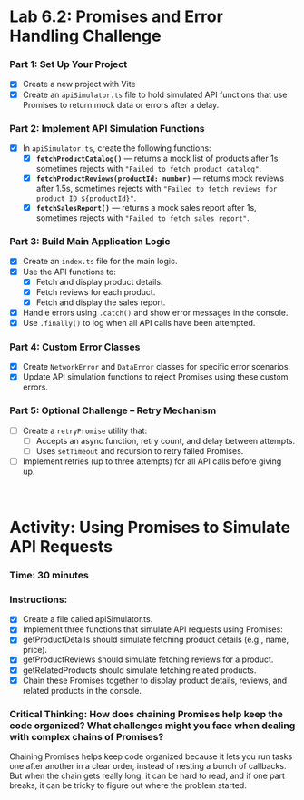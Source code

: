 # Lab 6.2: Promises and Error Handling Challenge

### Part 1: Set Up Your Project

- [x] Create a new project with Vite
- [x] Create an `apiSimulator.ts` file to hold simulated API functions that use Promises to return mock data or errors after a delay.

### Part 2: Implement API Simulation Functions

- [x] In `apiSimulator.ts`, create the following functions:
  - [x] **`fetchProductCatalog()`** — returns a mock list of products after 1s, sometimes rejects with `"Failed to fetch product catalog"`.
  - [x] **`fetchProductReviews(productId: number)`** — returns mock reviews after 1.5s, sometimes rejects with `"Failed to fetch reviews for product ID ${productId}"`.
  - [x] **`fetchSalesReport()`** — returns a mock sales report after 1s, sometimes rejects with `"Failed to fetch sales report"`.

### Part 3: Build Main Application Logic

- [x] Create an `index.ts` file for the main logic.
- [x] Use the API functions to:
  - [x] Fetch and display product details.
  - [x] Fetch reviews for each product.
  - [x] Fetch and display the sales report.
- [x] Handle errors using `.catch()` and show error messages in the console.
- [x] Use `.finally()` to log when all API calls have been attempted.

### Part 4: Custom Error Classes

- [x] Create `NetworkError` and `DataError` classes for specific error scenarios.
- [x] Update API simulation functions to reject Promises using these custom errors.

### Part 5: Optional Challenge – Retry Mechanism

- [ ] Create a `retryPromise` utility that:
  - [ ] Accepts an async function, retry count, and delay between attempts.
  - [ ] Uses `setTimeout` and recursion to retry failed Promises.
- [ ] Implement retries (up to three attempts) for all API calls before giving up.
      <br>
      <br>
      <br>

# Activity: Using Promises to Simulate API Requests

### Time: 30 minutes

### Instructions:

- [x] Create a file called apiSimulator.ts.
- [x] Implement three functions that simulate API requests using Promises:
- [x] getProductDetails should simulate fetching product details (e.g., name, price).
- [x] getProductReviews should simulate fetching reviews for a product.
- [x] getRelatedProducts should simulate fetching related products.
- [x] Chain these Promises together to display product details, reviews, and related products in the console.

### Critical Thinking: How does chaining Promises help keep the code organized? What challenges might you face when dealing with complex chains of Promises?

Chaining Promises helps keep code organized because it lets you run tasks one after another in a clear order, instead of nesting a bunch of callbacks. But when the chain gets really long, it can be hard to read, and if one part breaks, it can be tricky to figure out where the problem started.
